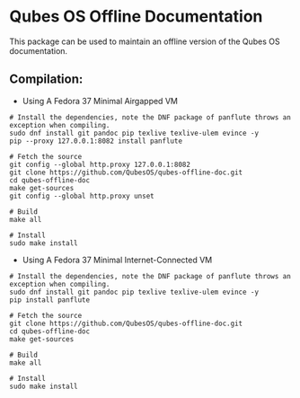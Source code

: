 # Qubes OS Offline Documentation
This package can be used to maintain an offline version of the Qubes OS documentation.

## Compilation:
- Using A Fedora 37 Minimal Airgapped VM
```
# Install the dependencies, note the DNF package of panflute throws an exception when compiling.
sudo dnf install git pandoc pip texlive texlive-ulem evince -y
pip --proxy 127.0.0.1:8082 install panflute

# Fetch the source
git config --global http.proxy 127.0.0.1:8082
git clone https://github.com/QubesOS/qubes-offline-doc.git
cd qubes-offline-doc
make get-sources
git config --global http.proxy unset

# Build
make all

# Install
sudo make install
```
- Using A Fedora 37 Minimal Internet-Connected VM
```
# Install the dependencies, note the DNF package of panflute throws an exception when compiling.
sudo dnf install git pandoc pip texlive texlive-ulem evince -y
pip install panflute

# Fetch the source
git clone https://github.com/QubesOS/qubes-offline-doc.git
cd qubes-offline-doc
make get-sources

# Build
make all

# Install
sudo make install
```
